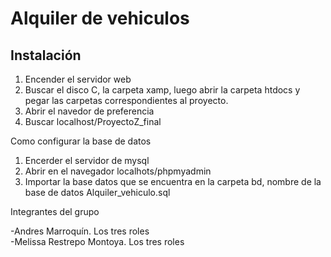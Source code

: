# Alquiler de vehiculos

## Instalación

1. Encender el servidor web<br>
2. Buscar el disco C, la carpeta xamp, luego abrir la carpeta htdocs y pegar las carpetas correspondientes al proyecto.
3. Abrir el navedor de preferencia
4. Buscar localhost/ProyectoZ_final
   

Como configurar la base de datos

1. Encerder el servidor de mysql
2. Abrir en el navegador localhots/phpmyadmin
3. Importar la base datos que se encuentra en la carpeta bd, nombre de la base de datos Alquiler_vehiculo.sql




Integrantes del grupo

-Andres Marroquín. Los tres roles <br>
-Melissa Restrepo Montoya. Los tres roles
